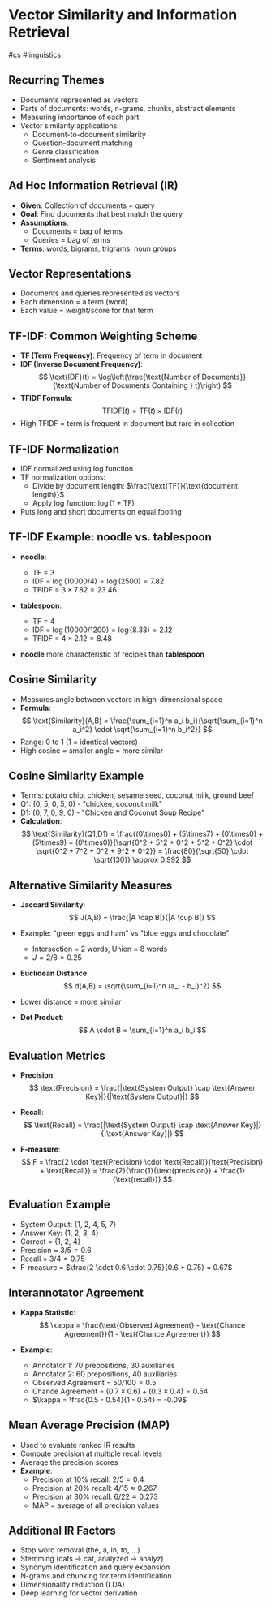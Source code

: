 # Vector Similarity and Information Retrieval
#cs #linguistics 
## Recurring Themes
- Documents represented as vectors
- Parts of documents: words, n-grams, chunks, abstract elements
- Measuring importance of each part
- Vector similarity applications:
  - Document-to-document similarity
  - Question-document matching  
  - Genre classification
  - Sentiment analysis

## Ad Hoc Information Retrieval (IR)
- **Given**: Collection of documents + query
- **Goal**: Find documents that best match the query
- **Assumptions**:
  - Documents = bag of terms
  - Queries = bag of terms
- **Terms**: words, bigrams, trigrams, noun groups

## Vector Representations
- Documents and queries represented as vectors
- Each dimension = a term (word)
- Each value = weight/score for that term

## TF-IDF: Common Weighting Scheme
- **TF (Term Frequency)**: Frequency of term in document
- **IDF (Inverse Document Frequency)**:
$$
\text{IDF}(t) = \log\left(\frac{\text{Number of Documents}}{\text{Number of Documents Containing } t}\right)
$$
- **TFIDF Formula**:
$$
\text{TFIDF}(t) = \text{TF}(t) \times \text{IDF}(t)
$$
- High TFIDF = term is frequent in document but rare in collection

## TF-IDF Normalization
- IDF normalized using log function
- TF normalization options:
  - Divide by document length: $\frac{\text{TF}}{\text{document length}}$
  - Apply log function: $\log(1 + \text{TF})$
- Puts long and short documents on equal footing

## TF-IDF Example: noodle vs. tablespoon
- **noodle**: 
  - TF = 3
  - IDF = $\log(10000/4) = \log(2500) = 7.82$
  - TFIDF = $3 \times 7.82 = 23.46$

- **tablespoon**:
  - TF = 4  
  - IDF = $\log(10000/1200) = \log(8.33) = 2.12$
  - TFIDF = $4 \times 2.12 = 8.48$

- **noodle** more characteristic of recipes than **tablespoon**

## Cosine Similarity
- Measures angle between vectors in high-dimensional space
- **Formula**:
$$
\text{Similarity}(A,B) = \frac{\sum_{i=1}^n a_i b_i}{\sqrt{\sum_{i=1}^n a_i^2} \cdot \sqrt{\sum_{i=1}^n b_i^2}}
$$
- Range: 0 to 1 (1 = identical vectors)
- High cosine = smaller angle = more similar

## Cosine Similarity Example
- Terms: potato chip, chicken, sesame seed, coconut milk, ground beef
- Q1: (0, 5, 0, 5, 0) - "chicken, coconut milk"
- D1: (0, 7, 0, 9, 0) - "Chicken and Coconut Soup Recipe"
- **Calculation**:
$$
\text{Similarity}(Q1,D1) = \frac{(0\times0) + (5\times7) + (0\times0) + (5\times9) + (0\times0)}{\sqrt{0^2 + 5^2 + 0^2 + 5^2 + 0^2} \cdot \sqrt{0^2 + 7^2 + 0^2 + 9^2 + 0^2}} = \frac{80}{\sqrt{50} \cdot \sqrt{130}} \approx 0.992
$$

## Alternative Similarity Measures
- **Jaccard Similarity**:
$$
J(A,B) = \frac{|A \cap B|}{|A \cup B|}
$$
- Example: "green eggs and ham" vs "blue eggs and chocolate"
  - Intersection = 2 words, Union = 8 words
  - $J = 2/8 = 0.25$

- **Euclidean Distance**:
$$
d(A,B) = \sqrt{\sum_{i=1}^n (a_i - b_i)^2}
$$
- Lower distance = more similar

- **Dot Product**:
$$
A \cdot B = \sum_{i=1}^n a_i b_i
$$

## Evaluation Metrics
- **Precision**:
$$
\text{Precision} = \frac{|\text{System Output} \cap \text{Answer Key}|}{|\text{System Output}|}
$$

- **Recall**:
$$
\text{Recall} = \frac{|\text{System Output} \cap \text{Answer Key}|}{|\text{Answer Key}|}
$$

- **F-measure**:
$$
F = \frac{2 \cdot \text{Precision} \cdot \text{Recall}}{\text{Precision} + \text{Recall}} = \frac{2}{\frac{1}{\text{precision}} + \frac{1}{\text{recall}}}
$$

## Evaluation Example
- System Output: {1, 2, 4, 5, 7}
- Answer Key: {1, 2, 3, 4}
- Correct = {1, 2, 4}
- Precision = $3/5 = 0.6$
- Recall = $3/4 = 0.75$
- F-measure = $\frac{2 \cdot 0.6 \cdot 0.75}{0.6 + 0.75} = 0.67$

## Interannotator Agreement
- **Kappa Statistic**:
$$
\kappa = \frac{\text{Observed Agreement} - \text{Chance Agreement}}{1 - \text{Chance Agreement}}
$$

- **Example**:
  - Annotator 1: 70 prepositions, 30 auxiliaries
  - Annotator 2: 60 prepositions, 40 auxiliaries
  - Observed Agreement = $50/100 = 0.5$
  - Chance Agreement = $(0.7 \times 0.6) + (0.3 \times 0.4) = 0.54$
  - $\kappa = \frac{0.5 - 0.54}{1 - 0.54} = -0.09$

## Mean Average Precision (MAP)
- Used to evaluate ranked IR results
- Compute precision at multiple recall levels
- Average the precision scores
- **Example**:
  - Precision at 10% recall: $2/5 = 0.4$
  - Precision at 20% recall: $4/15 \approx 0.267$
  - Precision at 30% recall: $6/22 \approx 0.273$
  - MAP = average of all precision values

## Additional IR Factors
- Stop word removal (the, a, in, to, ...)
- Stemming (cats → cat, analyzed → analyz)
- Synonym identification and query expansion
- N-grams and chunking for term identification
- Dimensionality reduction (LDA)
- Deep learning for vector derivation
